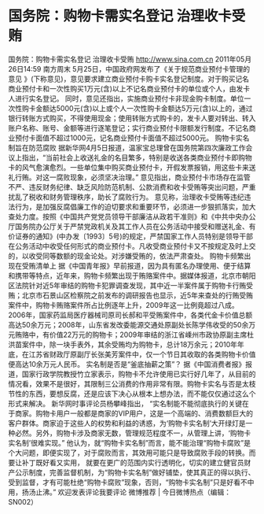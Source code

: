 # 国务院：购物卡需实名登记 治理收卡受贿

国务院：购物卡需实名登记 治理收卡受贿
http://www.sina.com.cn  2011年05月26日14:59  南方周末
5月25日，中国政府网发布了《关于规范商业预付卡管理的意见 》(下称意见)，意见要求建立商业预付卡购卡实名登记制度。对于购买记名商业预付卡和一次性购买1万元(含)以上不记名商业预付卡的单位或个人，由发卡人进行实名登记。
同时，意见还指出，实施商业预付卡非现金购卡制度。单位一次性购卡金额达5000元(含)以上或个人一次性购卡金额达5万元(含)以上的，通过银行转账方式购买，不得使用现金；使用转账方式购卡的，发卡人要对转出、转入账户名称、账号、金额等进行逐笔登记；实行商业预付卡限额发行制度。不记名商业预付卡面值不超过1000元，记名商业预付卡面值不超过5000元。
购物卡实名制旨在防范腐败
据新华网4月5日报道，温家宝总理曾在国务院第四次廉政工作会议上指出，“当前社会上收送礼金的名目繁多，特别是收送各类商业预付卡即购物卡的风气愈演愈烈。一些单位集中购买商业预付卡，开假发票报销，用这些卡来送礼行贿。对这一腐败现象，必须坚决治理。”
意见指出，商业预付卡市场存在监管不严、违反财务纪律、缺乏风险防范机制、公款消费和收卡受贿等突出问题，严重扰乱了税收和财务管理秩序，助长了腐败行为。
意见称，治理收卡受贿等违纪违法行为，是加强反腐倡廉工作的迫切要求和重要环节，必须进一步狠抓落实，加大查处力度。按照《中国共产党党员领导干部廉洁从政若干准则》和《中共中央办公厅国务院办公厅关于严禁党政机关及其工作人员在公务活动中接受和赠送礼金、有价证券的通知》(中办发〔1993〕5号)的规定，严禁国家工作人员特别是领导干部在公务活动中收受任何形式的商业预付卡。凡收受商业预付卡又不按规定及时上交的，以收受同等数额的现金论处。对涉嫌受贿的，依法严肃查处。
购物卡频繁出现在受贿清单上
据《中国青年报》早前报道，因为具有匿名办理使用、便于结算和携带等特点，近年来，购物卡频繁出现于贿赂案件中。据媒体报道，北京市朝阳区法院针对近5年审结的购物卡犯罪调查发现，其中近一半案件属于购物卡行贿受贿；北京市石景山区检察院之前发布的调研报告也显示，近5年来查处的行贿受贿案件中，购物卡贿赂案件所占比例逐年上升，2009年这一比例竟超过八成。
2006年，国家药监局医疗器械司原司长郝和平受贿案件中，各类代金卡价值总额高达50余万元；2008年，山东省发改委能源交通处原副处长陈学伟收受的50余万元贿赂中，有价值22万元的购物卡；2009年审结的浙江省嵊州市政协原副主席杜洪苗案件中，除一块手表外，其余受贿均为购物卡，总计18万余元；2010年年底，在江苏省财政厅原副厅长张美芳案件中，仅一个节日其收取的各类购物卡价值便高达10余万元人民币。
实名制是否是“釜底抽薪之策”？
据《中国消费者报》报道，国家行政学院教授竹立家表示，购物卡不允许使用已实行好几年了，从目前的情况看，效果不是很好，其限制三公消费的作用非常有限。购物卡实名与否是太枝节性的东西，要想反腐，还是应该下决心从根本上想办法，而不能仅仅通过这么个形式来解决。
新华网时事评论员杨攀峰指出， “实名制能不能彻底执行的关键在于商家。购物卡用户一般都是商家的VIP用户，这是一个高端的、消费数额巨大的客户群体。商家迫于这些人的权势和利益的诱惑，为‘购物卡实名制’大开绿灯是一种必然。另外，购物卡涉及商家无数，管理规范程度不一，从管理上讲，‘购物卡实名制’很难实现。”
他认为，就“购物卡实名制”而言，能不能治理“购物卡腐败”是个大问题，即便实现了，对于腐败而言，其效用可能只是导致腐败手段的转换。而要让补丁既好看又实用， 就要在更广的范围内实行透明化，切实的建立健官员财产公示制度，完善监督机制，为“购物卡实名制”做好铺垫，使其真正的得以执行、受到监督，才有可能杜绝“购物卡腐败”现象，否则，“购物卡实名制”只是好看不中用，扬汤止沸。”
欢迎发表评论我要评论
微博推荐 | 今日微博热点（编辑：SN002）

